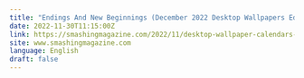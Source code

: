 ```yaml
---
title: "Endings And New Beginnings (December 2022 Desktop Wallpapers Edition)"
date: 2022-11-30T11:15:00Z
link: https://smashingmagazine.com/2022/11/desktop-wallpaper-calendars-december-2022/?utm_medium=RSS&utm_source=news.12bit.vn
site: www.smashingmagazine.com
language: English
draft: false
---
```

